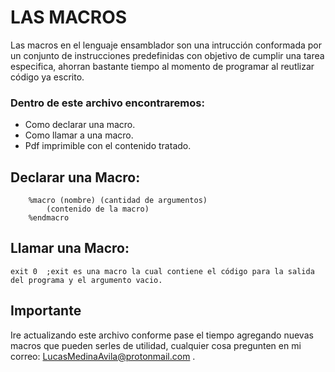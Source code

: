 # LAS MACROS 

Las macros en el lenguaje ensamblador son una intrucción conformada por un conjunto de instrucciones predefinidas con objetivo de cumplir una tarea especifica,
ahorran bastante tiempo al momento de programar al reutlizar código ya escrito.

### Dentro de este archivo encontraremos:
- Como declarar una macro.
- Como llamar a una macro.
- Pdf imprimible con el contenido tratado.

## Declarar una Macro:

``` 
    %macro (nombre) (cantidad de argumentos)
        (contenido de la macro)
    %endmacro
```

## Llamar una Macro:

`exit 0  ;exit es una macro la cual contiene el código para la salida del programa y el argumento vacio.`

## Importante

Ire actualizando este archivo conforme pase el tiempo agregando nuevas macros que pueden serles de utilidad, cualquier cosa pregunten en mi correo:
LucasMedinaAvila@protonmail.com .